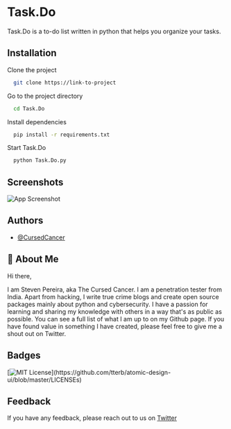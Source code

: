 # Task.Do

Task.Do is a to-do list written in python that helps you organize your tasks.

## Installation

Clone the project

```bash
  git clone https://link-to-project
```

Go to the project directory

```bash
  cd Task.Do
```

Install dependencies

```bash
  pip install -r requirements.txt
```

Start Task.Do

```bash
  python Task.Do.py
```

## Screenshots

![App Screenshot](https://github.com/CursedCancer/Task.Do/blob/main/assets/Main%20Menu.png)

## Authors

- [@CursedCancer](https://www.github.com/CursedCancer)

## 🚀 About Me

Hi there,

I am Steven Pereira, aka The Cursed Cancer. I am a penetration tester from India. Apart from hacking, I write true crime blogs and create open source packages mainly about python and cybersecurity. I have a passion for learning and sharing my knowledge with others in a way that's as public as possible. You can see a full list of what I am up to on my Github page. If you have found value in something I have created, please feel free to give me a shout out on Twitter.

## Badges

[![MIT License](https://img.shields.io/apm/l/atomic-design-ui.svg?)](https://github.com/tterb/atomic-design-ui/blob/master/LICENSEs)

## Feedback

If you have any feedback, please reach out to us on [Twitter](https://twitter.com/StevenP2701)
